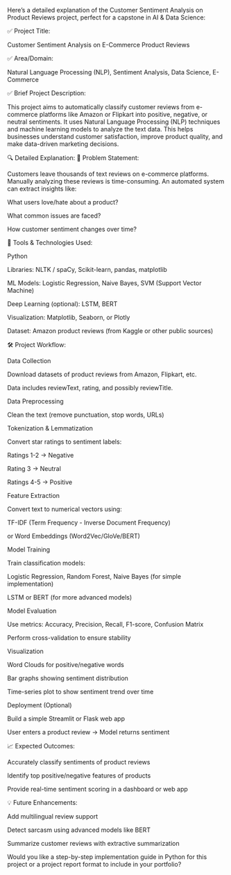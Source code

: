 Here’s a detailed explanation of the Customer Sentiment Analysis on Product Reviews project, perfect for a capstone in AI & Data Science:

✅ Project Title:

Customer Sentiment Analysis on E-Commerce Product Reviews

✅ Area/Domain:

Natural Language Processing (NLP), Sentiment Analysis, Data Science, E-Commerce

✅ Brief Project Description:

This project aims to automatically classify customer reviews from e-commerce platforms like Amazon or Flipkart into positive, negative, or neutral sentiments. It uses Natural Language Processing (NLP) techniques and machine learning models to analyze the text data. This helps businesses understand customer satisfaction, improve product quality, and make data-driven marketing decisions.

🔍 Detailed Explanation:
🧠 Problem Statement:

Customers leave thousands of text reviews on e-commerce platforms. Manually analyzing these reviews is time-consuming. An automated system can extract insights like:

What users love/hate about a product?

What common issues are faced?

How customer sentiment changes over time?

🔧 Tools & Technologies Used:

Python

Libraries: NLTK / spaCy, Scikit-learn, pandas, matplotlib

ML Models: Logistic Regression, Naive Bayes, SVM (Support Vector Machine)

Deep Learning (optional): LSTM, BERT

Visualization: Matplotlib, Seaborn, or Plotly

Dataset: Amazon product reviews (from Kaggle or other public sources)

🛠 Project Workflow:

Data Collection

Download datasets of product reviews from Amazon, Flipkart, etc.

Data includes reviewText, rating, and possibly reviewTitle.

Data Preprocessing

Clean the text (remove punctuation, stop words, URLs)

Tokenization & Lemmatization

Convert star ratings to sentiment labels:

Ratings 1-2 → Negative

Rating 3 → Neutral

Ratings 4-5 → Positive

Feature Extraction

Convert text to numerical vectors using:

TF-IDF (Term Frequency - Inverse Document Frequency)

or Word Embeddings (Word2Vec/GloVe/BERT)

Model Training

Train classification models:

Logistic Regression, Random Forest, Naive Bayes (for simple implementation)

LSTM or BERT (for more advanced models)

Model Evaluation

Use metrics: Accuracy, Precision, Recall, F1-score, Confusion Matrix

Perform cross-validation to ensure stability

Visualization

Word Clouds for positive/negative words

Bar graphs showing sentiment distribution

Time-series plot to show sentiment trend over time

Deployment (Optional)

Build a simple Streamlit or Flask web app

User enters a product review → Model returns sentiment

📈 Expected Outcomes:

Accurately classify sentiments of product reviews

Identify top positive/negative features of products

Provide real-time sentiment scoring in a dashboard or web app

💡 Future Enhancements:

Add multilingual review support

Detect sarcasm using advanced models like BERT

Summarize customer reviews with extractive summarization

Would you like a step-by-step implementation guide in Python for this project or a project report format to include in your portfolio?
